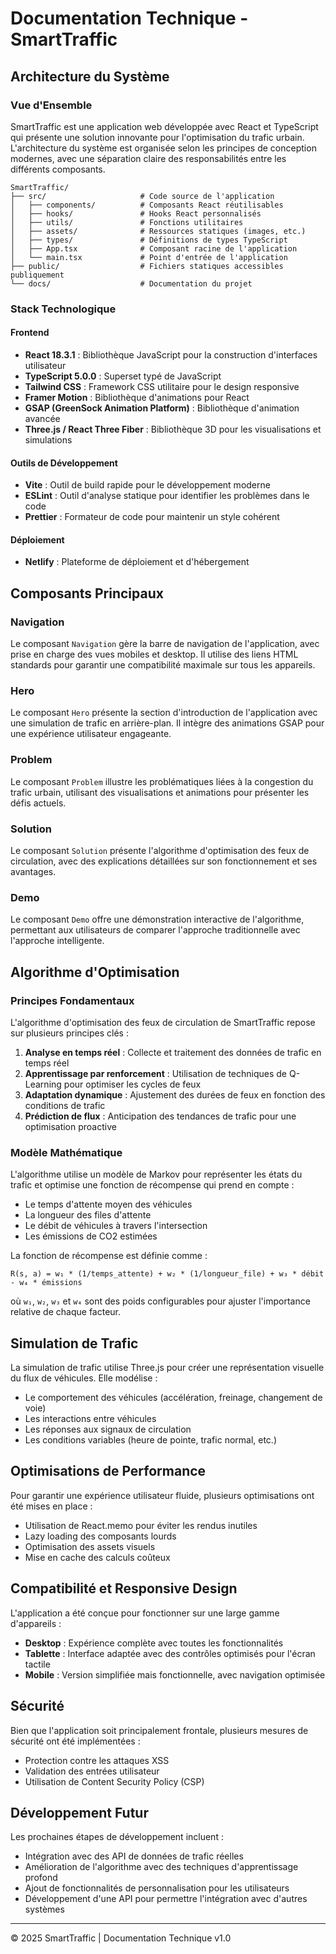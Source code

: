 # Documentation Technique - SmartTraffic

## Architecture du Système

### Vue d'Ensemble

SmartTraffic est une application web développée avec React et TypeScript qui présente une solution innovante pour l'optimisation du trafic urbain. L'architecture du système est organisée selon les principes de conception modernes, avec une séparation claire des responsabilités entre les différents composants.

```
SmartTraffic/
├── src/                     # Code source de l'application
│   ├── components/          # Composants React réutilisables
│   ├── hooks/               # Hooks React personnalisés
│   ├── utils/               # Fonctions utilitaires
│   ├── assets/              # Ressources statiques (images, etc.)
│   ├── types/               # Définitions de types TypeScript
│   ├── App.tsx              # Composant racine de l'application
│   └── main.tsx             # Point d'entrée de l'application
├── public/                  # Fichiers statiques accessibles publiquement
└── docs/                    # Documentation du projet
```

### Stack Technologique

#### Frontend
- **React 18.3.1** : Bibliothèque JavaScript pour la construction d'interfaces utilisateur
- **TypeScript 5.0.0** : Superset typé de JavaScript
- **Tailwind CSS** : Framework CSS utilitaire pour le design responsive
- **Framer Motion** : Bibliothèque d'animations pour React
- **GSAP (GreenSock Animation Platform)** : Bibliothèque d'animation avancée
- **Three.js / React Three Fiber** : Bibliothèque 3D pour les visualisations et simulations

#### Outils de Développement
- **Vite** : Outil de build rapide pour le développement moderne
- **ESLint** : Outil d'analyse statique pour identifier les problèmes dans le code
- **Prettier** : Formateur de code pour maintenir un style cohérent

#### Déploiement
- **Netlify** : Plateforme de déploiement et d'hébergement

## Composants Principaux

### Navigation
Le composant `Navigation` gère la barre de navigation de l'application, avec prise en charge des vues mobiles et desktop. Il utilise des liens HTML standards pour garantir une compatibilité maximale sur tous les appareils.

### Hero
Le composant `Hero` présente la section d'introduction de l'application avec une simulation de trafic en arrière-plan. Il intègre des animations GSAP pour une expérience utilisateur engageante.

### Problem
Le composant `Problem` illustre les problématiques liées à la congestion du trafic urbain, utilisant des visualisations et animations pour présenter les défis actuels.

### Solution
Le composant `Solution` présente l'algorithme d'optimisation des feux de circulation, avec des explications détaillées sur son fonctionnement et ses avantages.

### Demo
Le composant `Demo` offre une démonstration interactive de l'algorithme, permettant aux utilisateurs de comparer l'approche traditionnelle avec l'approche intelligente.

## Algorithme d'Optimisation

### Principes Fondamentaux

L'algorithme d'optimisation des feux de circulation de SmartTraffic repose sur plusieurs principes clés :

1. **Analyse en temps réel** : Collecte et traitement des données de trafic en temps réel
2. **Apprentissage par renforcement** : Utilisation de techniques de Q-Learning pour optimiser les cycles de feux
3. **Adaptation dynamique** : Ajustement des durées de feux en fonction des conditions de trafic
4. **Prédiction de flux** : Anticipation des tendances de trafic pour une optimisation proactive

### Modèle Mathématique

L'algorithme utilise un modèle de Markov pour représenter les états du trafic et optimise une fonction de récompense qui prend en compte :

- Le temps d'attente moyen des véhicules
- La longueur des files d'attente
- Le débit de véhicules à travers l'intersection
- Les émissions de CO2 estimées

La fonction de récompense est définie comme :

```
R(s, a) = w₁ * (1/temps_attente) + w₂ * (1/longueur_file) + w₃ * débit - w₄ * émissions
```

où `w₁`, `w₂`, `w₃` et `w₄` sont des poids configurables pour ajuster l'importance relative de chaque facteur.

## Simulation de Trafic

La simulation de trafic utilise Three.js pour créer une représentation visuelle du flux de véhicules. Elle modélise :

- Le comportement des véhicules (accélération, freinage, changement de voie)
- Les interactions entre véhicules
- Les réponses aux signaux de circulation
- Les conditions variables (heure de pointe, trafic normal, etc.)

## Optimisations de Performance

Pour garantir une expérience utilisateur fluide, plusieurs optimisations ont été mises en place :

- Utilisation de React.memo pour éviter les rendus inutiles
- Lazy loading des composants lourds
- Optimisation des assets visuels
- Mise en cache des calculs coûteux

## Compatibilité et Responsive Design

L'application a été conçue pour fonctionner sur une large gamme d'appareils :

- **Desktop** : Expérience complète avec toutes les fonctionnalités
- **Tablette** : Interface adaptée avec des contrôles optimisés pour l'écran tactile
- **Mobile** : Version simplifiée mais fonctionnelle, avec navigation optimisée

## Sécurité

Bien que l'application soit principalement frontale, plusieurs mesures de sécurité ont été implémentées :

- Protection contre les attaques XSS
- Validation des entrées utilisateur
- Utilisation de Content Security Policy (CSP)

## Développement Futur

Les prochaines étapes de développement incluent :

- Intégration avec des API de données de trafic réelles
- Amélioration de l'algorithme avec des techniques d'apprentissage profond
- Ajout de fonctionnalités de personnalisation pour les utilisateurs
- Développement d'une API pour permettre l'intégration avec d'autres systèmes

---

© 2025 SmartTraffic | Documentation Technique v1.0

